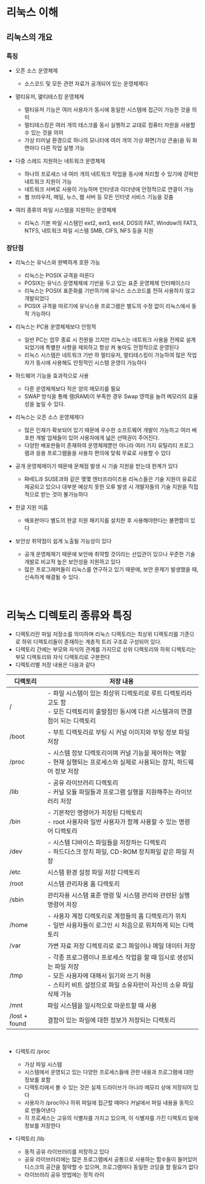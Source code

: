 # 리눅스 이해

## 리눅스의 개요

### 특징

- 오픈 소스 운영체제
  - 소스코드 및 모든 관련 자료가 공개되어 있는 운영체제다

- 멀티유저, 멅티테스킹 운영체제
  - 멀티유저 기능은 여러 사용자가 동시에 동일한 시스템에 접근이 가능한 것을 의미
  - 멀티테스킹은 여러 개의 테스크를 동시 실행하고 교대로 컴퓨터 자원을 사용할 수 있는 것을 의미
  - 가상 터미널 환경으로 하나의 모니터에 여러 개의 가상 화면(가상 콘솔)을 둬 화면마다 다른 작업 실행 가능

- 다중 스레드 지원하는 네트워크 운영체제
  - 하나의 프로세스 내 여러 개의 네트워크 작업을 동시에 처리할 수 있기에 강력한 네트워크 지원이 가능
  - 네트워크 서버로 사용이 가능하며 인터넷과 이더넷에 안정적으로 연결이 가능
  - 웹 브라우저, 메일, 뉴스, 웹 서버 등 모든 인터넷 서비스 기능을 갖춤

- 여러 종류의 파일 시스템을 지원하는 운영체제
  - 리눅스 기본 파일 시스템인 ext2, ext3, ext4, DOS의 FAT, Window의 FAT3, NTFS, 네트워크 파일 시스템 SMB, CIFS, NFS 등을 지원
  
  
### 장단점

- 리눅스는 유닉스와 완벽하게 호환 가능
  - 리눅스는 POSIX 규격을 따른다
  - POSIX는 유닉스 운영체제에 기반을 두고 있는 표준 운영체제 인터페이스다
  - 리눅스는 POSIX 표준화를 기반하기에 유닉스 소스코드를 전혀 사용하지 않고 개발되었다
  - POSIX 규격을 따르기에 유닉스용 프로그램은 별도의 수정 없이 리눅스에서 동작 가능하다

- 리눅스는 PC용 운영체제보다 안정적
  - 일반 PC는 업무 종료 시 전원을 끄지만 리눅스는 네트워크 사용을 전제로 설계되었기에 특별한 사항을 제외하고 항상 켜 놓아도 안정적으로 운영된다
  - 리눅스 시스템은 네트워크 기반 하 멀티유저, 멀티테스킹이 가능하여 많은 작업자가 동시에 사용해도 안정적인 시스템 운영이 가능하다
  
- 하드웨어 기능을 효과적으로 사용
  - 다른 운영체제보다 적은 양의 메모리를 필요
  - SWAP 방식을 통해 램(RAM)이 부족한 경우 Swap 영역을 늘려 메모리의 효율성을 높일 수 있다.
  
- 리눅스는 오픈 소스 운영체제다
  - 많은 인재가 확보되어 있기 때문에 우수한 소프트웨어 개발이 가능하고 여러 배포판 개발 업체들이 있어 사용자에게 넓은 선택권이 주어진다.
  - 다양한 배포판들이 존재하여 운영체제뿐만 아니라 여러 가지 유틸리티 프로그램과 응용 프로그램들을 사용자 편의에 맞춰 무료로 사용할 수 있다
  
- 공개 운영체제이기 때문에 문제점 발생 시 기술 지원을 받는데 한계가 있다
  - RHEL과 SUSE과와 같은 몇몇 엔터프라이즈용 리눅스들은 기술 지원이 유료로 제공되고 있으나 대부분 예상치 못한 오류 발생 시 개발자들의 기술 지원을 직접적으로 받는 것이 불가능하다
  
- 한글 지원 미흡
  - 배포판마다 별도의 한글 지원 패키지를 설치한 후 사용해야한다는 불편함이 있다
  
- 보안상 취약점이 쉽게 노출될 가능성이 있다
  - 공개 운영체제기 때문에 보안에 취약할 것이라는 선입관이 있으나 꾸준한 기술 개발로 비교적 높은 보안성을 지원하고 있다
  - 많은 프로그래머들이 리눅스를 연구하고 있기 때문에, 보안 문제가 발생했을 때, 신속하게 해결될 수 있다.
  


<br/>

# 리눅스 디렉토리 종류와 특징

- 디렉토리란 파일 저장소를 의미하며 리눅스 디렉토리는 최상위 디렉토리를 기준으로 하위 디렉토리들이 존재하는 계층적 트리 구조로 구성되어 있다.
- 디렉토리 간에는 부모와 자식의 관계를 가지므로 상위 디렉토리와 하위 디렉토리는 부모 디렉토리와 자식 디렉토리로 구분한다
- 디렉토리별 저장 내용은 다음과 같다

|디렉토리|저장 내용|
---|---|
/| - 파일 시스템이 있는 최상위 디렉토리로 루트 디렉토리라고도 함 <br/> - 모든 디렉토리의 출발점인 동시에 다른 시스템과의 연결점이 되는 디렉토리|
/boot | - 부트 디렉토리로 부팅 시 커널 이미지와 부팅 정보 파일 저장 |
| /proc | - 시스템 정보 디렉토리이며 커널 기능을 제어하는 역할 <br/> - 현재 실행되는 프로세스와 실제로 사용되는 장치, 하드웨어 정보 저장 |
| /lib | - 공유 라이브러리 디렉토리 <br/> - 커널 모듈 파일들과 프로그램 실행을 지원해주는 라이브러리 저장 |
| /bin | - 기본적인 명령어가 저장된 디렉토리 <br/> - root 사용자와 일반 사용자가 함께 사용할 수 있는 명령어 디렉토리 |
| /dev | - 시스템 디바이스 파일들을 저장하는 디렉토리 <br/> - 하드디스크 장치 파일, CD-ROM 장치파일 같은 파일 저장 |
| /etc | 시스템 환경 설정 파일 저장 디렉토리 |
| /root | 시스템 관리자용 홈 디렉토리 |
| /sbin | 관리자용 시스템 표준 명령 및 시스템 관리와 관련된 실행 명령어 저장 |
| /home | - 사용자 계정 디렉토리로 계정들의 홈 디렉토리가 위치 <br/> - 일반 사용자들이 로그인 시 처음으로 위치하게 되는 디렉토리 |
| /var | 가변 자료 저장 디렉토리로 로그 파일이나 메일 데이터 저장 |
| /tmp | - 각종 프로그램이나 프로세스 작업을 할 때 임시로 생성되는 파일 저장 <br/> - 모든 사용자에 대해서 읽기와 쓰기 허용 <br/> - 스티키 비트 설정으로 파일 소유자만이 자신의 소유 파일 삭제 가능 |
| /mnt | 파일 시스템을 일시적으로 마운트할 때 사용 |
| /lost + found | 결함이 있는 파일에 대한 정보가 저장되는 디렉토리 |

<br/>

- 디렉토리 /proc
  - 가상 파일 시스템
  - 시스템에서 운영되고 있는 다양한 프로세스들에 관한 내용과 프로그램에 대한 정보를 포함
  - 디렉토리에서 볼 수 있는 것은 실제 드라이브가 아니라 메모리 상에 저장되어 있다
  - 사용자가 /proc이나 하위 파일에 접근할 때마다 커널에서 파일 내용을 동적으로 만들어낸다
  - 각 프로세스는 고유의 식별자를 가지고 있으며, 이 식별자를 가진 디렉토리 밑에 정보를 저장한다
  
- 디렉토리 /lib
  - 동적 공유 라이브러리를 저장하고 있다
  - 공유 라이브러리에는 많은 프로그램에서 공통으로 사용하는 함수들이 들어있어 디스크의 공간을 절약할 수 있으며, 프로그램마다 동일한 코딩을 할 필요가 없다
  - 라이브러리 공유 방법에는 정적 라이